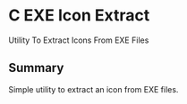 # C EXE Icon Extract  
Utility To Extract Icons From EXE Files


## Summary
Simple utility to extract an icon from EXE files. 








